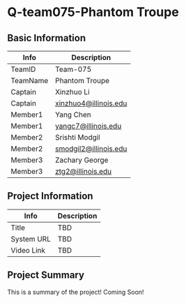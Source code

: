 # Q-team075-Phantom Troupe

## Basic Information

|   Info      |        Description     |
| ----------- | ---------------------- |
| TeamID      |        Team-075        |
| TeamName    |     Phantom Troupe     |
| Captain     |       Xinzhuo Li       |
| Captain     |  xinzhuo4@illinois.edu |
| Member1     |        Yang Chen       |
| Member1     |   yangc7@illinois.edu  |
| Member2     |     Srishti Modgil     |
| Member2     | smodgil2@illinois.edu  |
| Member3     |      Zachary George    |
| Member3     |   ztg2@illinois.edu    |

## Project Information

|   Info      |        Description     |
| ----------- | ---------------------- |
|  Title      |           TBD          |
| System URL  |           TBD          |
| Video Link  |           TBD          |

## Project Summary

This is a summary of the project!
Coming Soon!
